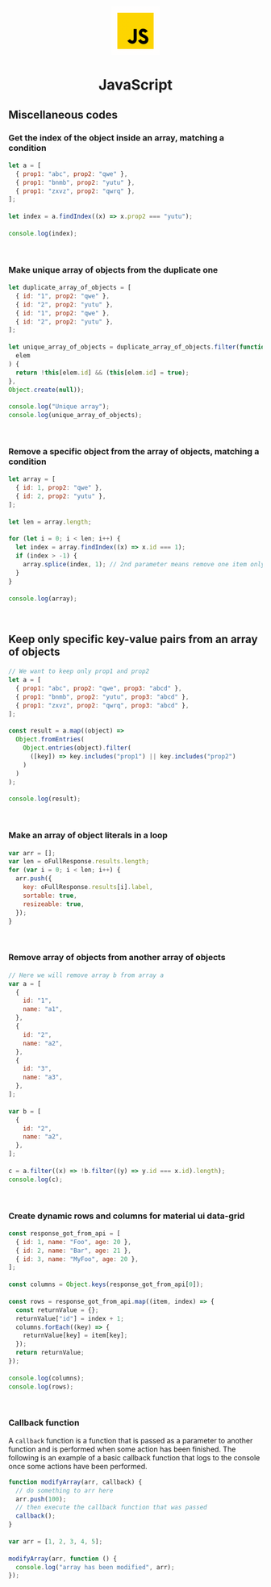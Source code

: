 <div align="center">
  <a href="https://www.javascript.com/">
    <img alt="javascript" src="../logos/javascript.gif"/ height="96" width="96">
  </a>
  <h1>JavaScript</h1>
</div>

## Miscellaneous codes

### Get the index of the object inside an array, matching a condition

```js
let a = [
  { prop1: "abc", prop2: "qwe" },
  { prop1: "bnmb", prop2: "yutu" },
  { prop1: "zxvz", prop2: "qwrq" },
];

let index = a.findIndex((x) => x.prop2 === "yutu");

console.log(index);
```

<br>

### Make unique array of objects from the duplicate one

```js
let duplicate_array_of_objects = [
  { id: "1", prop2: "qwe" },
  { id: "2", prop2: "yutu" },
  { id: "1", prop2: "qwe" },
  { id: "2", prop2: "yutu" },
];

let unique_array_of_objects = duplicate_array_of_objects.filter(function (
  elem
) {
  return !this[elem.id] && (this[elem.id] = true);
},
Object.create(null));

console.log("Unique array");
console.log(unique_array_of_objects);
```

<br>

### Remove a specific object from the array of objects, matching a condition

```js
let array = [
  { id: 1, prop2: "qwe" },
  { id: 2, prop2: "yutu" },
];

let len = array.length;

for (let i = 0; i < len; i++) {
  let index = array.findIndex((x) => x.id === 1);
  if (index > -1) {
    array.splice(index, 1); // 2nd parameter means remove one item only
  }
}

console.log(array);
```

<br>

## Keep only specific key-value pairs from an array of objects

```js
// We want to keep only prop1 and prop2
let a = [
  { prop1: "abc", prop2: "qwe", prop3: "abcd" },
  { prop1: "bnmb", prop2: "yutu", prop3: "abcd" },
  { prop1: "zxvz", prop2: "qwrq", prop3: "abcd" },
];

const result = a.map((object) =>
  Object.fromEntries(
    Object.entries(object).filter(
      ([key]) => key.includes("prop1") || key.includes("prop2")
    )
  )
);

console.log(result);
```

<br>

### Make an array of object literals in a loop

```js
var arr = [];
var len = oFullResponse.results.length;
for (var i = 0; i < len; i++) {
  arr.push({
    key: oFullResponse.results[i].label,
    sortable: true,
    resizeable: true,
  });
}
```

<br>

### Remove array of objects from another array of objects

```js
// Here we will remove array b from array a
var a = [
  {
    id: "1",
    name: "a1",
  },
  {
    id: "2",
    name: "a2",
  },
  {
    id: "3",
    name: "a3",
  },
];

var b = [
  {
    id: "2",
    name: "a2",
  },
];

c = a.filter((x) => !b.filter((y) => y.id === x.id).length);
console.log(c);
```

<br>

### Create dynamic rows and columns for material ui data-grid

```js
const response_got_from_api = [
  { id: 1, name: "Foo", age: 20 },
  { id: 2, name: "Bar", age: 21 },
  { id: 3, name: "MyFoo", age: 20 },
];

const columns = Object.keys(response_got_from_api[0]);

const rows = response_got_from_api.map((item, index) => {
  const returnValue = {};
  returnValue["id"] = index + 1;
  columns.forEach((key) => {
    returnValue[key] = item[key];
  });
  return returnValue;
});

console.log(columns);
console.log(rows);
```

<br>

### Callback function

A `callback` function is a function that is passed as a parameter to another function and is performed when some action has been finished. The following is an example of a basic callback function that logs to the console once some actions have been performed.

```js
function modifyArray(arr, callback) {
  // do something to arr here
  arr.push(100);
  // then execute the callback function that was passed
  callback();
}

var arr = [1, 2, 3, 4, 5];

modifyArray(arr, function () {
  console.log("array has been modified", arr);
});
```
